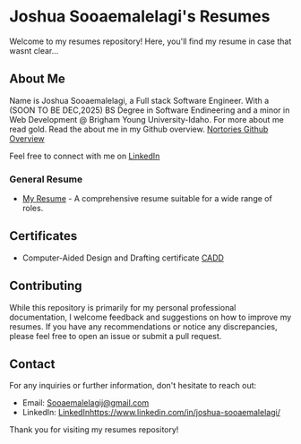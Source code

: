 # Joshua Sooaemalelagi's Resumes

Welcome to my resumes repository! Here, you'll find my resume in case that wasnt clear...

## About Me

Name is Joshua Sooaemalelagi, a Full stack Software Engineer. With a (SOON TO BE DEC,2025) BS Degree in Software Endineering and a minor in Web Development @ Brigham Young University-Idaho. For more about me read gold. Read the about me in my Github overview. [Nortories Github Overview](https://www.github.com/nortories)

Feel free to connect with me on [LinkedIn](https://www.linkedin.com/in/joshua-sooaemalelagi/) 

### General Resume

- [My Resume](https://github.com/Nortories/Resume/blob/main/Joshua%20Resume.pdf) - A comprehensive resume suitable for a wide range of roles.

## Certificates

- Computer-Aided Design and Drafting certificate [CADD](https://github.com/Nortories/Resume/blob/main/CADD-Certificate.pdf)

## Contributing

While this repository is primarily for my personal professional documentation, I welcome feedback and suggestions on how to improve my resumes. If you have any recommendations or notice any discrepancies, please feel free to open an issue or submit a pull request.

## Contact

For any inquiries or further information, don't hesitate to reach out:

- Email: Sooaemalelagij@gmail.com
- LinkedIn: [LinkedIn](https://www.linkedin.com/in/joshua-sooaemalelagi/)https://www.linkedin.com/in/joshua-sooaemalelagi/

Thank you for visiting my resumes repository!


